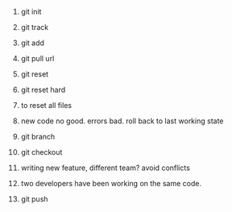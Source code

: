1. git init
2. git track
3. git add


1. git pull url
2. git reset
3. git reset hard
4. to reset all files
5. new code no good. errors bad. roll back to last working state


1. git branch
2. git checkout
3. writing new feature, different team? avoid conflicts


1. two developers have been working on the same code.
2. git push


